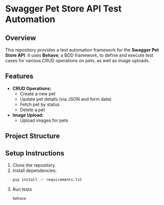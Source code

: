 # Swagger Pet Store API Test Automation

## Overview

This repository provides a test automation framework for the **Swagger Pet Store API**. It uses **Behave**, a BDD framework, to define and execute test cases for various CRUD operations on pets, as well as image uploads.

## Features

- **CRUD Operations:**
  - Create a new pet
  - Update pet details (via JSON and form data)
  - Fetch pet by status
  - Delete a pet
- **Image Upload:**
  - Upload images for pets

## Project Structure



## Setup Instructions

1. Clone the repository.
2. Install dependencies:
   ```bash
   pip install -r requirements.txt
    ```
3. Run tests
   ```bash
   behave
   ```


